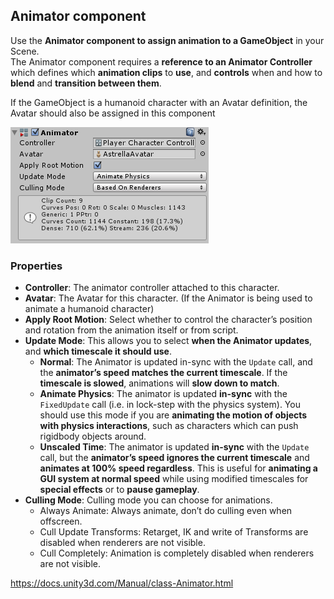 ## Animator component

Use the **Animator component to assign animation to a GameObject** in your Scene. \
The Animator component requires a **reference to an Animator Controller** which defines which **animation clips** to **use**, and **controls** when and how to **blend** and **transition between them**.

If the GameObject is a humanoid character with an Avatar definition, the Avatar should also be assigned in this component


![](./MecanimAnimatorComponent.png)

### Properties

- **Controller**:  The animator controller attached to this character.
- **Avatar**:  The Avatar for this character. (If the Animator is being used to animate a humanoid character)
- **Apply Root Motion**: Select whether to control the character’s position and rotation from the animation itself or from script.
- **Update Mode**: This allows you to select **when the Animator updates**, and **which timescale it should use**.
  - **Normal**: The Animator is updated in-sync with the `Update` call, and the **animator’s speed matches the current timescale**. If the **timescale is slowed**, animations will **slow down to match**.
  - **Animate Physics**: The animator is updated **in-sync** with the `FixedUpdate` call (i.e. in lock-step with the physics system). You should use this mode if you are **animating the motion of objects with physics interactions**, such as characters which can push rigidbody objects around.
  - **Unscaled Time**: The animator is updated **in-sync** with the `Update` call, but the **animator’s speed ignores the current timescale** and **animates at 100% speed regardless**. This is useful for **animating a GUI system at normal speed** while using modified timescales for **special effects** or to **pause gameplay**.
- **Culling Mode**: Culling mode you can choose for animations.
  - Always Animate: Always animate, don’t do culling even when offscreen.
  - Cull Update Transforms: Retarget, IK and write of Transforms are disabled when renderers are not visible.
  - Cull Completely: Animation is completely disabled when renderers are not visible.
  
  
https://docs.unity3d.com/Manual/class-Animator.html


  
